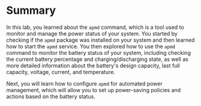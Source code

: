 # Summary

In this lab, you learned about the `apmd` command, which is a tool used to monitor and manage the power status of your system. You started by checking if the `apmd` package was installed on your system and then learned how to start the `apmd` service. You then explored how to use the `apmd` command to monitor the battery status of your system, including checking the current battery percentage and charging/discharging state, as well as more detailed information about the battery's design capacity, last full capacity, voltage, current, and temperature.

Next, you will learn how to configure `apmd` for automated power management, which will allow you to set up power-saving policies and actions based on the battery status.
